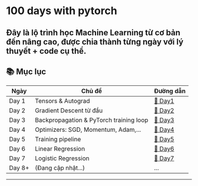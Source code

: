 # 100 days with pytorch


Đây là lộ trình học Machine Learning từ cơ bản đến nâng cao, được chia thành từng ngày với lý thuyết + code cụ thể. 
---

## 📚 Mục lục

| Ngày | Chủ đề | Đường dẫn |
|------|--------|-----------|
| Day 1 | Tensors & Autograd | [🔗 Day1](./Day1) |
| Day 2 | Gradient Descent từ đầu | [🔗 Day2](./Day2) |
| Day 3 | Backpropagation & PyTorch training loop | [🔗 Day3](./Day3) |
| Day 4 | Optimizers: SGD, Momentum, Adam,... | [🔗 Day4](./Day4) |
| Day 5 | Training pipeline | [🔗 Day5](./Day5) |
| Day 6 | Linear Regression | [🔗 Day6](./Day6) |
| Day 7 | Logistic Regression | [🔗 Day7](./Day7) |
| Day 8+ | (Đang cập nhật...) | ... |

---



